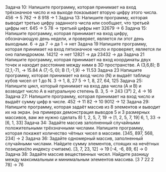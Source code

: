 Задача 10: Напишите программу, которая принимает на вход трёхзначное число и на выходе показывает вторую цифру этого числа.
456 -> 5 782 -> 8 918 -> 1
Задача 13: Напишите программу, которая выводит третью цифру заданного числа или сообщает, что третьей цифры нет.
645 -> 5 78 -> третьей цифры нет 32679 -> 6
Задача 15: Напишите программу, которая принимает на вход цифру, обозначающую день недели, и проверяет, является ли этот день выходным.
6 -> да 7 -> да 1 -> нет
Задача 19
Напишите программу, которая принимает на вход пятизначное число и проверяет, является ли оно палиндромом. 14212 -> нет 12821 -> да 23432 -> да
Задача 21
Напишите программу, которая принимает на вход координаты двух точек и находит расстояние между ними в 3D пространстве.
A (3,6,8); B (2,1,-7), -> 15.84 A (7,-5, 0); B (1,-1,9) -> 11.53
Задача 23
Напишите программу, которая принимает на вход число (N) и выдаёт таблицу кубов чисел от 1 до N. 3 -> 1, 8, 27 5 -> 1, 8, 27, 64, 125
Задача 25: Напишите цикл, который принимает на вход два числа (A и B) и возводит число A в натуральную степень B. 3, 5 -> 243 (3⁵) 2, 4 -> 16
Задача 27: Напишите программу, которая принимает на вход число и выдаёт сумму цифр в числе.
452 -> 11 82 -> 10 9012 -> 12
Задача 29: Напишите программу, которая задаёт массив из 8 элементов и выводит их на экран.
(на примерах демонстрация выводов 5 и 3 размерных массивов, вам же нужно сделать 8)
1, 2, 5, 7, 19 -> [1, 2, 5, 7, 19]
6, 1, 33 -> [6, 1, 33]
Задача 34: Задайте массив заполненный случайными положительными трёхзначными числами. Напишите программу, которая покажет количество чётных чисел в массиве.
[345, 897, 568, 234] -> 2
Задача 36: Задайте одномерный массив, заполненный случайными числами. Найдите сумму элементов, стоящих на нечётных позициях(по индексу считаем).
[3, 7, 23, 12] -> 19
[-4, -6, 89, 6] -> 0
Задача 38: Задайте массив вещественных чисел. Найдите разницу между максимальным и минимальным элементов массива.
[3 7 22 2 78] -> 76
